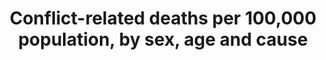 ---
data_non_statistical: true
goal_meta_link: http://unstats.un.org/sdgs/files/metadata-compilation/Metadata-Goal-16.pdf
goal_meta_link_page: 6
graph: null
graph_status_notes: checking
graph_title: Conflict-related deaths per 100,000 population, by sex, age and cause
graph_type: null
graph_type_description: null
has_metadata: true
indicator: 16.1.2
indicator_definition: 'From Goal 16 TST Working Group, OHCHR:Intentional homicide
  is defined as the unlawful death inflicted upon a person with the intent of cause
  death or serious injury (Source: International Classification of Crime for Statistical
  Purposes, 2015). In a narrow sense, conflict-related deaths refer to those deaths
  caused by warring parties directly related to combat, such as traditional battlefield
  fighting and bombardments. In a broader sense, conflict-related deaths also include
  killings that amount to war crimes, such as targeting of civilians or of military
  ''hors combat''. The rates are defined as the total count of intentional homicides
  and conflict-related deaths, respectively, divided by the total resident population,
  expressed per 100,000 population. From United Nations Mine Action Service:  The
  count of conflict-related deaths caused by mines/ERW should include "individuals
  killed or injured in incidents involving devices detonated by the presence, proximity,
  or contact of a person or a vehicle, such as all antipersonnel mines, antivehicle
  mines, abandoned explosive ordnance (AXO), unexploded ordnance (UXO), and victim-activated
  IEDs."'
indicator_name: Conflict-related deaths per 100,000 population, by sex, age and cause
indicator_sort_order: 16-01-02
indicator_variable: null
layout: indicator
permalink: /16-1-2/
published: true
rationale_interpretation: "From Goal 16 TST Working Group, OHCHR:\nThese indicators\
  \ refer to two forms of violent deaths (intentional homicide and conflict-related\
  \ deaths). Intentional homicides occur in all countries of the world and have global\
  \ applicability, while conflict-related deaths occur in countries afflicted by wars.\
  \ \nThe rates of intentional homicide and conflict-related deaths should be kept\
  \ separate, as combining them into one single indicator would risk collating two\
  \ distinct phenomena and unequal sources of data. In particular, the quality of\
  \ data on conflictrelated deaths is inevitably affected by the difficulties of producing\
  \ accurate statistics in situations of armed conflict. \nMonitoring intentional\
  \ homicides is necessary to better assess their causes and consequences and, in\
  \ the longer term, to develop effective prevention measures. It is based on statistical\
  \ data routinely produced by law enforcement authorities and/or public health institutions,\
  \ with a high degree of international comparability. \nConflict-related deaths measure\
  \ the direct impact of conflicts on populations in terms of losses of life. Whilst\
  \ the global risk of violent death in armed conflict is generally lower than the\
  \ global risk of homicidal violence, in affected countries armed conflict destroys\
  \ lives and exerts substantial human costs, particularly in protracted internal\
  \ conflict situations.\n\n From United Nations Mine Action Service: \n The presence\
  \ of mines/ERW in conflict and post-conflict contexts is devastating for people\
  \ and communities. These hazards cause grievous injury and death, impede peace operations,\
  \ and hamper post-conflict reconstruction and development efforts. \nFindings from\
  \ the M&E Mechanism for the UN Strategy 2013-2018 (UN M&E Mechanism) illustrate\
  \ the deadly risk posed by mines/ERW in affected countries and territories in which\
  \ the UN operates; in particular, the disproportionate impact of explosive hazards\
  \ on the civilians who constitute more than half of the casualties from mines/ERW.\
  \ The regular monitoring of mine/ERW casualty data through the global mechanism\
  \ of the Sustainable Development Goals will significantly enhance the capacity of\
  \ affected countries and territories including Member States, UN entities, and civil\
  \ society to understand the scope of these threats and effectively mitigate the\
  \ harms they cause."
reporting_status: notstarted
sdg_goal: 16
source_active_1: true
source_notes_1: null
source_title_1: null
target: Significantly reduce all forms of violence and related death rates everywhere.
target_id: '16.1'
title: Conflict-related deaths per 100,000 population, by sex, age and cause
un_custodial_agency: OHCHR  (Partnering Agencies:UNMAS, DESA-Population Division)
un_designated_tier: '3'
variable_description: null
variable_notes: null
---